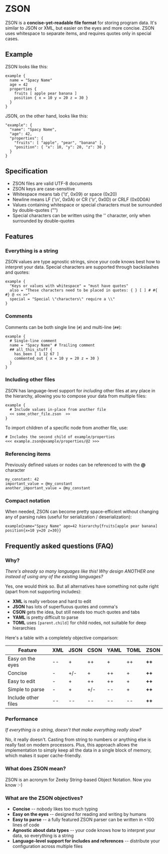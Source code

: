 # ZSON
ZSON is a **concise-yet-readable file format** for storing program data. It's similar to JSON or XML, but easier on the eyes and more concise. ZSON uses whitespace to separate items, and requires quotes only in special cases.

## Example
ZSON looks like this:
```
example {
  name = "Spacy Name"
  age = 42
  properties {
    fruits [ apple pear banana ]
    position { x = 10 y = 20 z = 30 }
  }
}
```

JSON, on the other hand, looks like this:
```
"example": {
  "name": "Spacy Name",
  "age": 42,
  "properties": {
    "fruits": [ "apple", "pear", "banana" ],
    "position": { "x": 10, "y": 20, "z": 30 }
  }
}
```

## Specification
* ZSON files are valid UTF-8 documents
* ZSON keys are case-sensitive
* Whitespace means tab ('\t', 0x09) or space (0x20)
* Newline means LF ('\n', 0x0A) or CR ('\r', 0x0D) or CRLF (0x0D0A)
* Values containing whitespace or special characters must be surrounded by double-quotes ("")
* Special characters can be written using the '\' character, only when surrounded by double-quotes

## Features
### Everything is a string
ZSON values are type agnostic strings, since your code knows best how to interpret your data. Special characters are supported through backslashes and quotes:
```
example {
  "Keys or values with whitespace" = "must have quotes"
  also = "These characters need to be placed in quotes: { } [ ] # #{ #} @ << >>"
  special = "Special \"characters\" require a \\"
}
```

### Comments
Comments can be both single line (`#`) and multi-line (`##`):
```
example {
  # Single-line comment
  name = "Spacy Name" # Trailing comment
  ## all_this_stuff {
    has_been [ 1 12 67 ]
    commented_out { x = 10 y = 20 z = 30 }
  }
}
```

### Including other files
ZSON has language-level support for *including* other files at any place in the hierarchy, allowing you to compose your data from multiple files:
```
example {
  # Include values in-place from another file
  << some_other_file.zson  >>
}
```

To import children of a specific node from another file, use:
```
# Includes the second child of example/properties
<<< example.zson@example/properties/@2 >>>
```

### Referencing items
Previously defined values or nodes can be referenced to with the **@** character
```
my_constant: 42
important_value = @my_constant
another_important_value = @my_constant
```

### Compact notation
When needed, ZSON can become pretty space-efficient without changing any of parsing rules (useful for serialization / deserialization):
```
example{name="Spacy Name" age=42 hierarchy{fruits[apple pear banana] position{x=10 y=20 z=30}}
```

## Frequently asked questions (FAQ)
### Why?
*There's already so many languages like this! Why design ANOTHER one instead of using any of the existing languages?*

Yes, one would think so. But all alternatives have something not quite right (apart from not supporting includes):
* **XML** is really verbose and hard to edit
* **JSON** has lots of superfluous quotes and comma's
* **CSON** gets the idea, but still needs too much quotes and tabs
* **YAML** is pretty difficult to parse
* **TOML** uses `[parent.child]` for child nodes, not suitable for deep hierarchies

Here's a table with a completely objective comparison:

| Feature             | XML | JSON | CSON | YAML | TOML | **ZSON**|
| --------            | --- | ---- | ---- | ---- | ---- | ---- |
| Easy on the eyes    | --  | +    | ++   | +    | ++   | **++** |
| Concise             | -   | +/-  | +    | ++   | +    | **++** |
| Easy to edit        | -   | +    | ++   | ++   | +    | **++** |
| Simple to parse     | -   | +    | +/-  | --   | +    | **++** |
| Include other files | --  | --   | --   | --   | --   | **++** |

### Performance
*If everything is a string, doesn't that make everything really slow?*

No, it really doesn't. Casting from string to numbers or anything else is really fast on modern processors. Plus, this approach allows the implementation to simply keep all the data in a single block of memory, which makes it super cache-friendly.

### What does ZSON mean?
ZSON is an acronym for Zeeky String-based Object Notation. Now you know :-)

### What are the ZSON objectives?
* **Concise** -- nobody likes too much typing
* **Easy on the eyes** -- designed for reading and writing by humans
* **Easy to parse** -- a fully featured ZSON parser can be written in <100 lines of code
* **Agnostic about data types** -- your code knows how to interpret your data, so everything is a string
* **Language-level support for includes and references** -- distribute your configuration across multiple files

